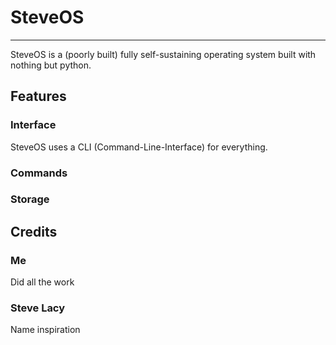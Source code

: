 # SteveOS
---
SteveOS is a (poorly built) fully self-sustaining operating system built with nothing but python.

## Features
### Interface
SteveOS uses a CLI (Command-Line-Interface) for everything.

### Commands

### Storage


## Credits
### Me 
Did all the work
### Steve Lacy 
Name inspiration